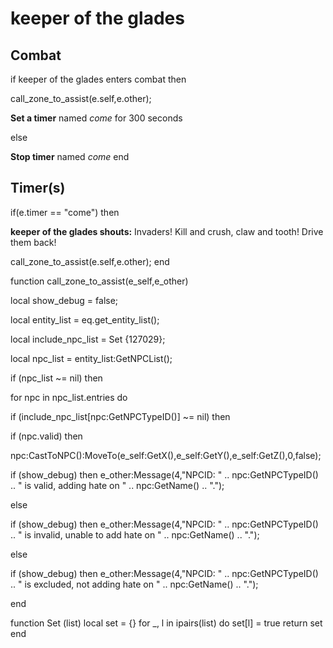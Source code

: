 # keeper of the glades


## Combat

if keeper of the glades enters combat  then


call_zone_to_assist(e.self,e.other);


**Set a timer** named *come* for 300 seconds

else


**Stop timer** named *come*
end



## Timer(s)

if(e.timer == "come") then


**keeper of the glades shouts:** <span class="text-danger">Invaders! Kill and crush, claw and tooth! Drive them back!</span>


call_zone_to_assist(e.self,e.other);
end

function call_zone_to_assist(e_self,e_other)



local show_debug = false;



local entity_list = eq.get_entity_list();



local include_npc_list = Set {127029}; 

local npc_list = entity_list:GetNPCList();

if (npc_list ~= nil) then


for npc in npc_list.entries do



if (include_npc_list[npc:GetNPCTypeID()] ~= nil) then









if (npc.valid) then





npc:CastToNPC():MoveTo(e_self:GetX(),e_self:GetY(),e_self:GetZ(),0,false);





if (show_debug) then e_other:Message(4,"NPCID: " .. npc:GetNPCTypeID() .. " is valid, adding hate on " .. npc:GetName() .. ".");



else





if (show_debug) then e_other:Message(4,"NPCID: " .. npc:GetNPCTypeID() .. " is invalid, unable to add hate on " .. npc:GetName() .. ".");





else




if (show_debug) then e_other:Message(4,"NPCID: " .. npc:GetNPCTypeID() .. " is excluded, not adding hate on " .. npc:GetName() .. ".");


end



function Set (list)
  local set = {}
  for _, l in ipairs(list) do set[l] = true  return set
end